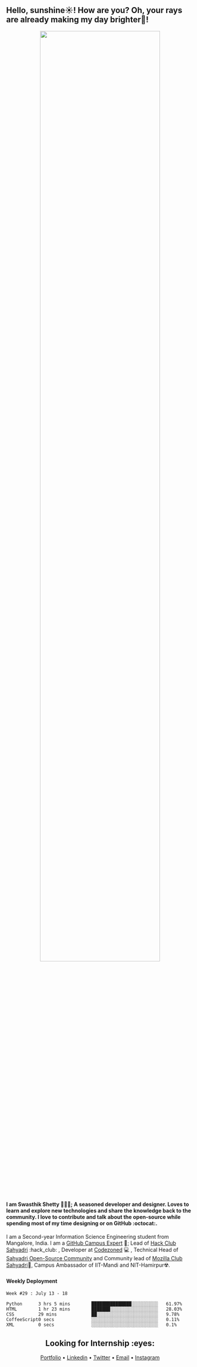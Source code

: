 <h2 style="text-align:left">Hello, sunshine☀️!  How are you? Oh, your rays are already making my day brighter🌈!</h3>
<div align="center">
  <img src="https://media.giphy.com/media/xT9IgG50Fb7Mi0prBC/giphy.gif" width="80%"/>
 </div>
<h4>I am <strong>Swasthik Shetty</strong> 👨🏻‍💻; A seasoned developer and designer. Loves to learn and explore new technologies and share the knowledge back to the community. I love to contribute and talk about the open-source while spending most of my time designing or on GitHub :octocat:.</h4>

I am a Second-year Information Science Engineering student from Mangalore, India. I am a [GitHub Campus Expert](https://githubcampus.expert/swaaz/) 🚩; Lead of [Hack Club Sahyadri](https://hackclub.com/) :hack_club: , Developer at [Codezoned](http://codezoned.com/) 💻 , Technical Head of [Sahyadri Open-Source Community](https://sosc.org.in/) and Community lead of [Mozilla Club Sahyadri](https://mozilla-sahyadri.netlify.app/)🔰, Campus Ambassador of IIT-Mandi and NIT-Hamirpur☢️. </h4>

#### Weekly Deployment
<!--START_SECTION:waka-->
```text
Week #29 : July 13 - 18

Python      3 hrs 5 mins        ███████████████░░░░░░░░░░   61.97% 
HTML        1 hr 23 mins        ███████░░░░░░░░░░░░░░░░░░   28.03% 
CSS         29 mins             ██░░░░░░░░░░░░░░░░░░░░░░░   9.78% 
CoffeeScript0 secs              ░░░░░░░░░░░░░░░░░░░░░░░░░   0.11% 
XML         0 secs              ░░░░░░░░░░░░░░░░░░░░░░░░░   0.1%
```
<!--END_SECTION:waka-->

<h2 align="center"><strong>Looking for Internship :eyes:</strong></h2>
<p align="center">
  <a href="https://www.swaaz.me/">Portfolio</a> • 
  <a href="https://www.linkedin.com/in/swasthik-shetty-b50928174/">Linkedin</a> • 
  <a href="https://twitter.com/Swaaz07">Twitter</a> • 
  <a href="mailto:swaasthik.shetty07@gmail.com">Email</a> • 
  <a href="https://www.instagram.com/_swaaz_/?hl=en">Instagram</a> 
  
</p>



<!-- **Looking for Internship** is a ✨ _special_ ✨ repository be11cause its `README.md` (this file) appears on your GitHub profile.

Here are some ideas to get you started:

- 🔭 I’m currently working on ...
- 🌱 I’m currently learning ...
- 👯 I’m looking to collaborate on ...
- 🤔 I’m looking for help with ...
- 💬 Ask me about ...
- 📫 How to reach me: ...
- 😄 Pronouns: ...
- ⚡ Fun fact: ...
 -->

